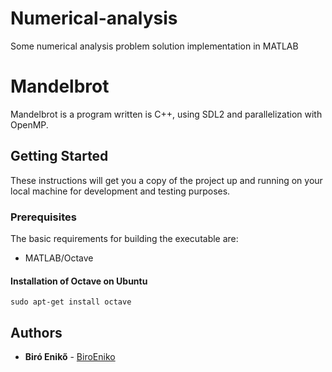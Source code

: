 # Numerical-analysis
Some numerical analysis problem solution implementation in MATLAB


# Mandelbrot

Mandelbrot is a program written is C++, using SDL2 and parallelization with OpenMP. 

## Getting Started

These instructions will get you a copy of the project up and running on your local machine for development and testing purposes.

### Prerequisites

The basic requirements for building the executable are:

* MATLAB/Octave

#### Installation of Octave on Ubuntu

```
sudo apt-get install octave
```

## Authors

* **Biró Enikő** - [BiroEniko](https://github.com/biroeniko)

